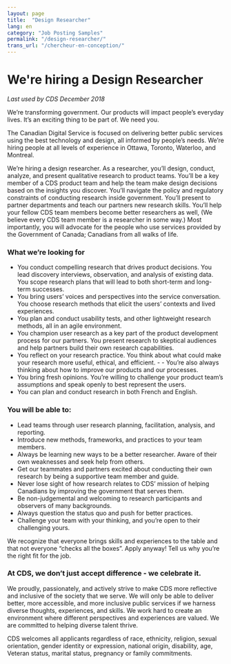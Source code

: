 ```yaml
---
layout: page
title:  "Design Researcher"
lang: en
category: "Job Posting Samples"
permalink: "/design-researcher/"
trans_url: "/chercheur-en-conception/"
---
```


# We're hiring a Design Researcher
_Last used by CDS December 2018_


We’re transforming government. Our products will impact people’s everyday lives. It’s an exciting thing to be part of. We need you.

The Canadian Digital Service is focused on delivering better public services using the best technology and design, all informed by people’s needs. We’re hiring people at all levels of experience in Ottawa, Toronto, Waterloo, and Montreal.

We’re hiring a design researcher. As a researcher, you’ll design, conduct, analyze, and present qualitative research to product teams. You’ll be a key member of a CDS product team and help the team make design decisions based on the insights you discover. You’ll navigate the policy and regulatory constraints of conducting research inside government. You’ll present to partner departments and teach our partners new research skills. You’ll help your fellow CDS team members become better researchers as well, (We believe every CDS team member is a researcher in some way.) Most importantly, you will advocate for the people who use services provided by the Government of Canada; Canadians from all walks of life.

### What we’re looking for
- You conduct compelling research that drives product decisions. You lead discovery interviews, observation, and analysis of existing data. You scope research plans that will lead to both short-term and long-term successes.
- You bring users’ voices and perspectives into the service conversation. You choose research methods that elicit the users’ contexts and lived experiences.
- You plan and conduct usability tests, and other lightweight research methods, all in an agile environment.
- You champion user research as a key part of the product development process for our partners. You present research to skeptical audiences and help partners build their own research capabilities.
- You reflect on your research practice. You think about what could make your research more useful, ethical, and efficient. - - You’re also always thinking about how to improve our products and our processes.
- You bring fresh opinions. You’re willing to challenge your product team’s assumptions and speak openly to best represent the users.
- You can plan and conduct research in both French and English.

### You will be able to:
- Lead teams through user research planning, facilitation, analysis, and reporting.
- Introduce new methods, frameworks, and practices to your team members.
- Always be learning new ways to be a better researcher. Aware of their own weaknesses and seek help from others.
- Get our teammates and partners excited about conducting their own research by being a supportive team member and guide.
- Never lose sight of how research relates to CDS’ mission of helping Canadians by improving the government that serves them.
- Be non-judgemental and welcoming to research participants and observers of many backgrounds.
- Always question the status quo and push for better practices.
- Challenge your team with your thinking, and you’re open to their challenging yours.

We recognize that everyone brings skills and experiences to the table and that not everyone “checks all the boxes”. Apply anyway! Tell us why you’re the right fit for the job.

### At CDS, we don’t just accept difference - we celebrate it.
We proudly, passionately, and actively strive to make CDS more reflective and inclusive of the society that we serve. We will only be able to deliver better, more accessible, and more inclusive public services if we harness diverse thoughts, experiences, and skills. We work hard to create an environment where different perspectives and experiences are valued. We are committed to helping diverse talent thrive.

CDS welcomes all applicants regardless of race, ethnicity, religion, sexual orientation, gender identity or expression, national origin, disability, age, Veteran status, marital status, pregnancy or family commitments.
